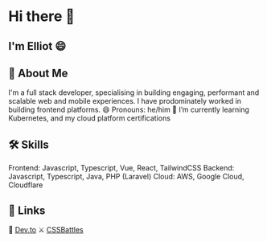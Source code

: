 # Hi there 👋
## I'm Elliot 😄


## 🚀 About Me
I'm a full stack developer, specialising in building engaging, performant and scalable web and mobile experiences. I have prodominately worked in building frontend platforms. 
😄 Pronouns: he/him
🌱 I’m currently learning Kubernetes, and my cloud platform certifications


## 🛠 Skills
Frontend: Javascript, Typescript, Vue, React, TailwindCSS 
Backend: Javascript, Typescript, Java, PHP (Laravel)
Cloud: AWS, Google Cloud, Cloudflare


## 🔗 Links
📰 [Dev.to](https://dev.to/elliotalexander)
⚔️ [CSSBattles](https://cssbattle.dev/player/elliotalexander)
